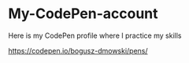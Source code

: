 # My-CodePen-account
Here is my CodePen profile where I practice my skills

https://codepen.io/bogusz-dmowski/pens/
